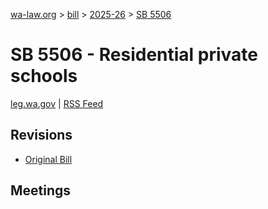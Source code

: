[wa-law.org](/) > [bill](/bill/) > [2025-26](/bill/2025-26/) > [SB 5506](/bill/2025-26/sb/5506/)

# SB 5506 - Residential private schools
[leg.wa.gov](https://app.leg.wa.gov/billsummary?BillNumber=5506&Year=2025&Initiative=false) | [RSS Feed](./rss.xml)

## Revisions
* [Original Bill](1/)

## Meetings